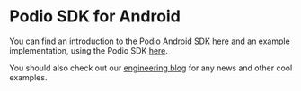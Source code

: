 # Podio SDK for Android #
You can find an introduction to the Podio Android SDK [here](http://podio.github.io/podio-android/) and an example implementation, using the Podio SDK [here](http://engineering.podio.com/2014/07/07/build-time-tracker-app-podio-sdk-android-time/).

You should also check out our [engineering blog](http://engineering.podio.com/) for any news and other cool examples.
